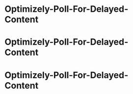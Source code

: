 # Optimizely-Poll-For-Delayed-Content
# Optimizely-Poll-For-Delayed-Content
# Optimizely-Poll-For-Delayed-Content
